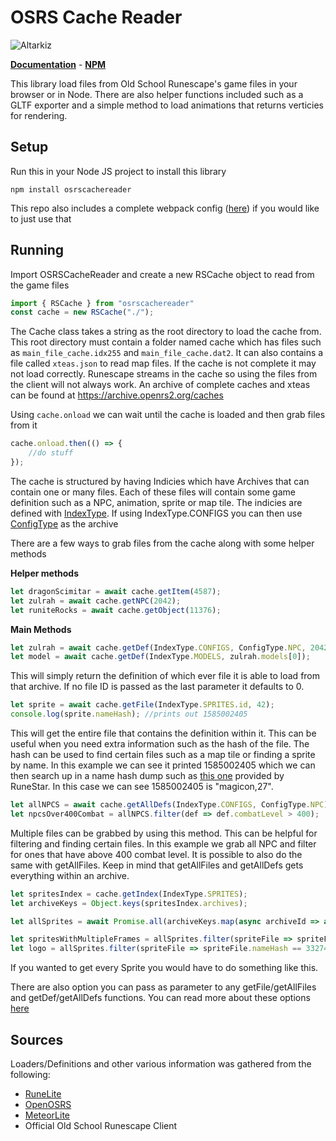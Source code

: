 # OSRS Cache Reader

![Altarkiz](https://runemonk.com/Altarkiz%202.png)

[**Documentation**](https://dezinater.github.io/osrscachereader/index.html) - [**NPM**](https://www.npmjs.com/package/osrscachereader)

This library load files from Old School Runescape's game files in your browser or in Node.
There are also helper functions included such as a GLTF exporter and a simple method to load animations that returns verticies for rendering.

## Setup
Run this in your Node JS project to install this library
```
npm install osrscachereader
```



This repo also includes a complete webpack config ([here](/webpack.config.cjs "Webpack Config")) if you would like to just use that

## Running

Import OSRSCacheReader and create a new RSCache object to read from the game files

```js
import { RSCache } from "osrscachereader"
const cache = new RSCache("./");
```
The Cache class takes a string as the root directory to load the cache from. This root directory must contain a folder named cache which has files such as ```main_file_cache.idx255``` and ```main_file_cache.dat2```. It can also contains a file called ```xteas.json``` to read map files. If the cache is not complete it may not load correctly. Runescape streams in the cache so using the files from the client will not always work. An archive of complete caches and xteas can be found at https://archive.openrs2.org/caches

Using ```cache.onload``` we can wait until the cache is loaded and then grab files from it
```js
cache.onload.then(() => {
    //do stuff
});
```
The cache is structured by having Indicies which have Archives that can contain one or many files. Each of these files will contain some game definition such as a NPC, animation, sprite or map tile. The indicies are defined with [IndexType](https://dezinater.github.io/osrscachereader/global.html#IndexType). If using IndexType.CONFIGS you can then use [ConfigType](https://dezinater.github.io/osrscachereader/global.html#ConfigType) as the archive

There are a few ways to grab files from the cache along with some helper methods


**Helper methods**
```js
let dragonScimitar = await cache.getItem(4587);
let zulrah = await cache.getNPC(2042);
let runiteRocks = await cache.getObject(11376);
```

**Main Methods**
```js
let zulrah = await cache.getDef(IndexType.CONFIGS, ConfigType.NPC, 2042);
let model = await cache.getDef(IndexType.MODELS, zulrah.models[0]);
```
This will simply return the definition of which ever file it is able to load from that archive. If no file ID is passed as the last parameter it defaults to 0.

```js
let sprite = await cache.getFile(IndexType.SPRITES.id, 42);
console.log(sprite.nameHash); //prints out 1585002405
```
This will get the entire file that contains the definition within it. This can be useful when you need extra information such as the hash of the file. The hash can be used to find certain files such as a map tile or finding a sprite by name. In this example we can see it printed 1585002405 which we can then search up in a name hash dump such as [this one](https://github.com/RuneStar/cache-names/blob/master/names.tsv "OSRS Hashes") provided by RuneStar. In this case we can see 1585002405 is "magicon,27".

```js
let allNPCS = await cache.getAllDefs(IndexType.CONFIGS, ConfigType.NPC);
let npcsOver400Combat = allNPCS.filter(def => def.combatLevel > 400);
```
Multiple files can be grabbed by using this method. This can be helpful for filtering and finding certain files. In this example we grab all NPC and filter for ones that have above 400 combat level. It is possible to also do the same with getAllFiles. Keep in mind that getAllFiles and getAllDefs gets everything within an archive.

```js
let spritesIndex = cache.getIndex(IndexType.SPRITES);
let archiveKeys = Object.keys(spritesIndex.archives);

let allSprites = await Promise.all(archiveKeys.map(async archiveId => await cache.getFile(IndexType.SPRITES, archiveId)));

let spritesWithMultipleFrames = allSprites.filter(spriteFile => spriteFile.def.sprites.length > 1);
let logo = allSprites.filter(spriteFile => spriteFile.nameHash == 3327403);
```
If you wanted to get every Sprite you would have to do something like this.

There are also option you can pass as parameter to any getFile/getAllFiles and getDef/getAllDefs functions. You can read more about these options [here](https://dezinater.github.io/osrscachereader/global.html#options)

## Sources

Loaders/Definitions and other various information was gathered from the following:
- [RuneLite](https://github.com/runelite/runelite)
- [OpenOSRS](https://github.com/open-osrs/runelite)
- [MeteorLite](https://github.com/MeteorLite/meteor-client)
- Official Old School Runescape Client
